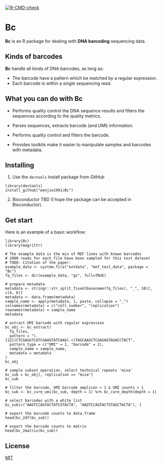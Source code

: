 [![R-CMD-check](https://github.com/wenjie1991/Bc/actions/workflows/check-standard.yaml/badge.svg)](https://github.com/wenjie1991/Bc/actions/workflows/check-standard.yaml)

# Bc

**Bc** is an R package for dealing with **DNA barcoding** sequencing data.

## Kinds of barcodes

**Bc** handle all kinds of DNA barcodes, as long as:

- The barcode have a pattern which be matched by a regular expression.
- Each barcode is within a single sequencing read.

## What you can do with **Bc**

- Performs quality control the DNA sequence results and filters the sequences according
  to the quality metrics.

- Parses sequences, extracts barcode (and UMI) information.

- Performs quality control and filters the barcode.

- Provides toolkits make it easier to manipulate samples and barcodes with metadata.

## Installing

1. Use the `devtools` install package from GitHub

```
library(devtools)
install_github("wenjie1991/Bc")
```

2. Bioconductor
TBD (I hope the package can be accepted in Bioconductor).

## Get start

Here is an example of a basic workflow:

```{r basic_workflow}
library(Bc)
library(magrittr)

# The example data is the mix of MEF lines with known barcodes
# 2000 reads for each file have been sampled for this test dataset
# TODO: Citation of the paper:
example_data <- system.file("extdata", "mef_test_data", package = "Bc")
fq_files <- dir(example_data, "gz", full=TRUE)

# prepare metadata
metadata <- stringr::str_split_fixed(basename(fq_files), "_", 10)[, c(4, 6)]
metadata <- data.frame(metadata)
sample_name <- apply(metadata, 1, paste, collapse = "_")
colnames(metadata) = c("cell_number", "replication")
rownames(metadata) = sample_name
metadata

# extract UMI barcode with regular expression
bc_obj <- bc_extract(
  fq_files,
  pattern = "(.{12})CTCGAGGTCATCGAAGTATCAAG(.+)TAGCAAGCTCGAGAGTAGACCTACT", 
  pattern_type = c("UMI" = 1, "barcode" = 2),
  sample_name = sample_name,
  metadata = metadata
)
bc_obj

# sample subset operation, select technical repeats 'mixa'
bc_sub = bc_obj[, replication == "mixa"]
bc_sub 

# filter the barcode, UMI barcode amplicon > 1 & UMI counts > 1
bc_sub <- bc_cure_umi(bc_sub, depth = 1) %>% bc_cure_depth(depth = 1)

# select barcodes with a white list
bc_sub[c("AAGTCCAGTACTATCGTACTA", "AAGTCCAGTACTGTAGCTACTA"), ]

# export the barcode counts to data.frame
head(bc_2df(bc_sub))

# export the barcode counts to matrix
head(bc_2matrix(bc_sub))
```

## License

[MIT](https://choosealicense.com/licenses/mit/)
